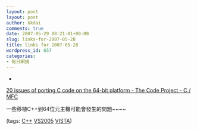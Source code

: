 ```yaml
---
layout: post
layout: post
author: kkdai
comments: true
date: 2007-05-29 08:21:01+00:00
slug: links-for-2007-05-28
title: links for 2007-05-28
wordpress_id: 657
categories:
- 每日網摘
---
```



	
  * 
		

[20 issues of porting C   code on the 64-bit platform - The Code Project - C   / MFC](http://www.codeproject.com/useritems/20ISSUES64BIT.asp)


		

一些移植C++到64位元主機可能會發生的問題~~~~


		

(tags: [C++](http://del.icio.us/kkdai/C++) [VS2005](http://del.icio.us/kkdai/VS2005) [VISTA](http://del.icio.us/kkdai/VISTA))


	


